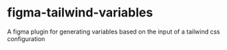 # figma-tailwind-variables
A figma plugin for generating variables based on the input of a tailwind css configuration

